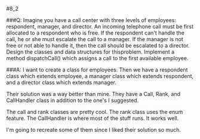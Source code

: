 #8_2

###Q:
Imagine you have a call center with three levels of employees: respondent, manager, and director. An incoming telephone call must be first allocated to a respondent who is free. If the respondent can't handle the call, he or she must escalate the call to a manager. If the manager is not free or not able to handle it, then the call should be escalated to a director. Design the classes and data structures for thisproblem. Implement a method dispatchCall() which assigns a call to the first available employee.

###A:
I want to create a class for employees.  Then we have a respondent class which extends employee, a manager class which extends respondent, and a director class which extends manager. 

Their solution was a way better than mine. They have a Call, Rank, and CallHandler class in addition to the one's I suggested.

The call and rank classes are pretty cool.  The rank class uses the enum feature.  The CallHandler is where most of the stuff runs.  It works well.

I'm going to recreate some of them since I liked their solution so much.
